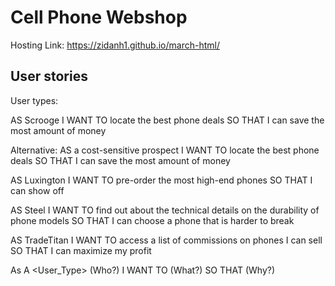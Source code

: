 # Cell Phone Webshop

Hosting Link: https://zidanh1.github.io/march-html/

## User stories

User types:

AS Scrooge
I WANT TO locate the best phone deals
SO THAT I can save the most amount of money


Alternative:
AS a cost-sensitive prospect
I WANT TO locate the best phone deals
SO THAT I can save the most amount of money


AS Luxington
I WANT TO pre-order the most high-end phones
SO THAT I can show off


AS Steel
I WANT TO find out about the technical details on the durability of phone models
SO THAT I can choose a phone that is harder to break


AS TradeTitan
I WANT TO access a list of commissions on phones I can sell
SO THAT I can maximize my profit


As A <User_Type>     (Who?)
I WANT TO <Action>    (What?)
SO THAT <Goal>        (Why?)
